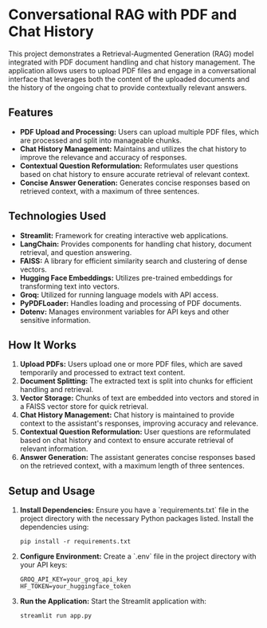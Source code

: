 
<!DOCTYPE html>
<html>


<h1>Conversational RAG with PDF and Chat History</h1>

<p>This project demonstrates a Retrieval-Augmented Generation (RAG) model integrated with PDF document handling and chat history management. The application allows users to upload PDF files and engage in a conversational interface that leverages both the content of the uploaded documents and the history of the ongoing chat to provide contextually relevant answers.</p>

<h2>Features</h2>
<ul>
    <li><strong>PDF Upload and Processing:</strong> Users can upload multiple PDF files, which are processed and split into manageable chunks.</li>
    <li><strong>Chat History Management:</strong> Maintains and utilizes the chat history to improve the relevance and accuracy of responses.</li>
    <li><strong>Contextual Question Reformulation:</strong> Reformulates user questions based on chat history to ensure accurate retrieval of relevant context.</li>
    <li><strong>Concise Answer Generation:</strong> Generates concise responses based on retrieved context, with a maximum of three sentences.</li>
</ul>

<h2>Technologies Used</h2>
<ul>
    <li><strong>Streamlit:</strong> Framework for creating interactive web applications.</li>
    <li><strong>LangChain:</strong> Provides components for handling chat history, document retrieval, and question answering.</li>
    <li><strong>FAISS:</strong> A library for efficient similarity search and clustering of dense vectors.</li>
    <li><strong>Hugging Face Embeddings:</strong> Utilizes pre-trained embeddings for transforming text into vectors.</li>
    <li><strong>Groq:</strong> Utilized for running language models with API access.</li>
    <li><strong>PyPDFLoader:</strong> Handles loading and processing of PDF documents.</li>
    <li><strong>Dotenv:</strong> Manages environment variables for API keys and other sensitive information.</li>
</ul>

<h2>How It Works</h2>
<ol>
    <li><strong>Upload PDFs:</strong> Users upload one or more PDF files, which are saved temporarily and processed to extract text content.</li>
    <li><strong>Document Splitting:</strong> The extracted text is split into chunks for efficient handling and retrieval.</li>
    <li><strong>Vector Storage:</strong> Chunks of text are embedded into vectors and stored in a FAISS vector store for quick retrieval.</li>
    <li><strong>Chat History Management:</strong> Chat history is maintained to provide context to the assistant's responses, improving accuracy and relevance.</li>
    <li><strong>Contextual Question Reformulation:</strong> User questions are reformulated based on chat history and context to ensure accurate retrieval of relevant information.</li>
    <li><strong>Answer Generation:</strong> The assistant generates concise responses based on the retrieved context, with a maximum length of three sentences.</li>
</ol>

<h2>Setup and Usage</h2>
<ol>
    <li><strong>Install Dependencies:</strong> Ensure you have a `requirements.txt` file in the project directory with the necessary Python packages listed. Install the dependencies using:
        <pre><code>pip install -r requirements.txt</code></pre>
    </li>
    <li><strong>Configure Environment:</strong> Create a `.env` file in the project directory with your API keys:
        <pre><code>GROQ_API_KEY=your_groq_api_key
HF_TOKEN=your_huggingface_token</code></pre>
    </li>
    <li><strong>Run the Application:</strong> Start the Streamlit application with:
        <pre><code>streamlit run app.py</code></pre>
    </li>
</ol>

</body>
</html>
